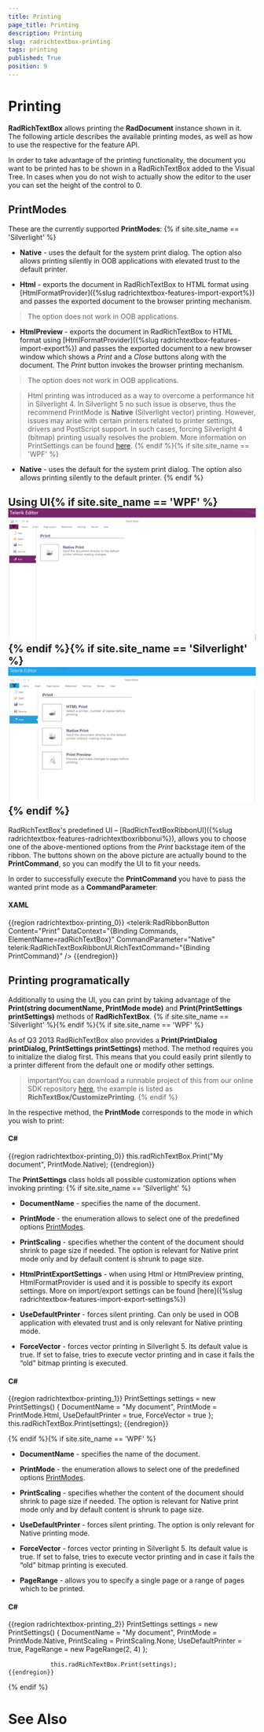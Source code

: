 ```yaml
---
title: Printing
page_title: Printing
description: Printing
slug: radrichtextbox-printing
tags: printing
published: True
position: 9
---
```


# Printing



__RadRichTextBox__ allows printing the __RadDocument__ instance shown in it. The following article describes the
        available printing modes, as well as how to use the respective for the feature API.
      

In order to take advantage of the printing functionality, the document you want to be printed has to be shown in a RadRichTextBox added to the Visual Tree. In
        cases when you do not wish to actually show the editor to the user you can set the height of the control to 0.
      

## PrintModes

These are the currently supported __PrintModes__:
        {% if site.site_name == 'Silverlight' %}

* __Native__ - uses the default for the system print dialog. The option also allows printing silently in OOB applications with
                elevated trust to the default printer.
              

* __Html__ - exports the document in RadRichTextBox to HTML format using
                [HtmlFormatProvider]({%slug radrichtextbox-features-import-export%}) and passes the exported document to the browser printing mechanism.
              

>The option does not work in OOB applications.

* __HtmlPreview__ - exports the document in RadRichTextBox to HTML format using
                [HtmlFormatProvider]({%slug radrichtextbox-features-import-export%}) and passes the exported document to a new browser window which
                shows a *Print* and a *Close* buttons along with the document. The *Print*
                button invokes the browser printing mechanism.
              

>The option does not work in OOB applications.

>Html printing was introduced as a way to overcome a performance hit in Silverlight 4. In Silverlight 5 no such issue is observe, thus the recommend
              PrintMode is __Native__ (Silverlight vector) printing. However, issues may arise with certain printers related to printer settings,
              drivers and PostScript support. In such cases, forcing Silverlight 4 (bitmap) printing usually resolves the problem. More information on PrintSettings
              can be found  [here](#printing-programatically).
            {% endif %}{% if site.site_name == 'WPF' %}

* __Native__ - uses the default for the system print dialog. The option also allows printing silently to the default printer.
              {% endif %}

## Using UI{% if site.site_name == 'WPF' %}![Rad Rich Text Box Printing 01](images/RadRichTextBox_Printing_01.png){% endif %}{% if site.site_name == 'Silverlight' %}![Rad Rich Text Box Printing 02](images/RadRichTextBox_Printing_02.png){% endif %}

RadRichTextBox's predefined UI – [RadRichTextBoxRibbonUI]({%slug radrichtextbox-features-radrichtextboxribbonui%}), allows you to choose one of the above-mentioned options from the *Print*
          backstage item of the ribbon. The buttons shown on the above picture are actually bound to the __PrintCommand__, so you can modify the UI to fit
          your needs.
        

In order to successfully execute the __PrintCommand__ you have to pass the wanted print mode as a __CommandParameter__:
        

#### __XAML__

{{region radrichtextbox-printing_0}}
	        <telerik:RadRibbonButton Content="Print" DataContext="{Binding Commands, ElementName=radRichTextBox}" 
			  CommandParameter="Native" telerik:RadRichTextBoxRibbonUI.RichTextCommand="{Binding PrintCommand}" />
	{{endregion}}



## Printing programatically

Additionally to using the UI, you can print by taking advantage of the __Print(string documentName, PrintMode mode)__ and
          __Print(PrintSettings printSettings)__ methods of __RadRichTextBox__.
        {% if site.site_name == 'Silverlight' %}{% endif %}{% if site.site_name == 'WPF' %}

As of Q3 2013 RadRichTextBox also provides a __Print(PrintDialog printDialog, PrintSettings printSettings)__ method. The method requires
            you to initialize the dialog first. This means that you could easily print silently to a printer different from the default one or modify other settings.
          

>importantYou can download a runnable project of this from our online SDK repository
              [here](https://github.com/telerik/xaml-sdk/tree/master/), the example is listed as __RichTextBox/CustomizePrinting__.
            {% endif %}

In the respective method, the __PrintMode__ corresponds to the mode in which you wish to print:
        

#### __C#__

{{region radrichtextbox-printing_0}}
	            this.radRichTextBox.Print("My document", PrintMode.Native);
	{{endregion}}



The __PrintSettings__ class holds all possible customization options when invoking printing:
        {% if site.site_name == 'Silverlight' %}

* __DocumentName__ - specifies the name of the document.
              

* __PrintMode__ - the enumeration allows to select one of the predefined options [PrintModes](#printmodes).
              

* __PrintScaling__ - specifies whether the content of the document should shrink to page size if needed. The option is relevant for
                Native print mode only and by default content is shrunk to page size.
              

* __HtmlPrintExportSettings__ - when using Html or HtmlPreview printing, HtmlFormatProvider is used and it is possible to specify its
                export settings. More on import/export settings can be found [here]({%slug radrichtextbox-features-import-export-settings%})

* __UseDefaultPrinter__ - forces silent printing. Can only be used in OOB application with elevated trust and is only relevant for
                Native printing mode.
              

* __ForceVector__ - forces vector printing in Silverlight 5. Its default value is true. If set to false, tries to execute vector printing and
                in case it fails the “old” bitmap printing is executed.
              

#### __C#__

{{region radrichtextbox-printing_1}}
	            PrintSettings settings = new PrintSettings()
	            {
	                DocumentName = "My document",
	                PrintMode = PrintMode.Html,
	                UseDefaultPrinter = true,
	                ForceVector = true
	            };
	            this.radRichTextBox.Print(settings);
	{{endregion}}

{% endif %}{% if site.site_name == 'WPF' %}

* __DocumentName__ - specifies the name of the document.
              

* __PrintMode__ - the enumeration allows to select one of the predefined options [PrintModes](#printmodes).
              

* __PrintScaling__ - specifies whether the content of the document should shrink to page size if needed. The option is relevant for
                Native print mode only and by default content is shrunk to page size.
              

* __UseDefaultPrinter__ - forces silent printing. The option is only relevant for Native printing mode.
              

* __ForceVector__ - forces vector printing in Silverlight 5. Its default value is true. If set to false, tries to execute vector printing and
                in case it fails the “old” bitmap printing is executed.
              

* __PageRange__ - allows you to specify a single page or a range of pages which to be printed.
              

#### __C#__

{{region radrichtextbox-printing_2}}
	            PrintSettings settings = new PrintSettings()
	            {
	                DocumentName = "My document",
	                PrintMode = PrintMode.Native,
	                PrintScaling = PrintScaling.None,
	                UseDefaultPrinter = true,
	                PageRange = new PageRange(2, 4)
	            };
	
	            this.radRichTextBox.Print(settings);
	{{endregion}}

{% endif %}

# See Also
